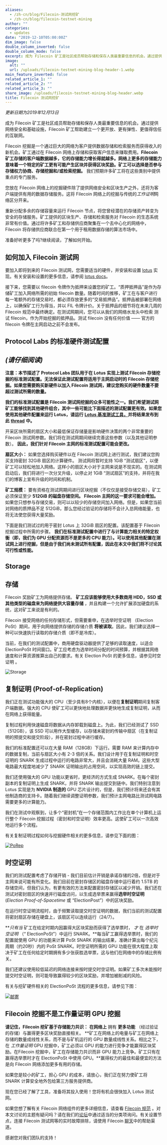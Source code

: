 ```yaml
---
aliases:
  - /zh-cn/blog/Filecoin-测试网挖矿
  - /zh-cn/blog/filecoin-testnet-mining
author: ""
categories:
  - updates
date: "2019-12-10T05:00:00Z"
dim_image: false
double_column_inverted: false
double_column_mode: false
excerpt: 成为 Filecoin 矿工是社区成员帮助存储和保存人类最重要信息的机会。通过提供网络安全和基础设施，Filecoin 矿工帮助建立一个更开放、更有弹性、更值得信任的互联网。
image:
  alt: ""
  url: /uploads/filecoin-testnet-mining-blog-header-1.webp
main_feature_inverted: false
related_article_1: ""
related_article_2: ""
related_article_3: ""
share_image: /uploads/filecoin-testnet-mining-blog-header.webp
title: Filecoin 测试网挖矿
---
```


_更新日期为2019年12月13日_

成为 Filecoin 矿工是社区成员帮助存储和保存人类最重要信息的机会。通过提供网络安全和基础设施，Filecoin 矿工帮助建立一个更开放、更有弹性、更值得信任的互联网。

Filecoin 挖掘是一个通过巨大的网络为客户提供数据存储和检索服务而获得收入的新机会。矿工通过在 Filecoin 网络上存储和获取客户信息来赚取费用。**Filecoin 矿工存储的客户端数据越多，它的存储能力增长得就越多。网络上更多的存储能力意味着一个特定的矿工更有可能产生区块并获得区块奖励。矿工可以选择是否参与存储权力协商、存储挖掘和/或检索挖掘。** 我们预期许多矿工将在这些类别中提供重点的专门服务。

您放在 Filecoin 网络上的挖掘硬件除了提供网络安全和区块生产之外，还将为客户端提供有用的数据存储服务。这将 Filecoin 网络上的挖掘与传统的*工作证明*网络区分开来。

重新分配多余的存储容量来运行 Filecoin 节点，将您曾经潜在的存储资产转变为安全的存储服务。矿工提供的区块生产、存储和检索服务对 Filecoin 的生态系统非常有价值。通过将许多矿工和存储供应商聚集在一个去中心化的网络中，Filecoin 将存储供应商联合在第一个用于租用数据存储的算法市场中。

准备好听更多了吗?继续阅读，了解如何开始。

## 如何加入 Filecoin 测试网

要加入即将到来的 Filecoin 测试网，您需要适当的硬件，并安装和设置 [lotus](https://github.com/filecoin-project/lotus/blob/master/README.md) 实现。有关安装和设置的更多信息，请参阅 [lotus docs](https://lotus.filecoin.io/)。

接下来，您需要以 filecoin 令牌作为抵押来设置您的矿工。“质押抵押品”是作为存储矿工加入网络所需的初始 filecoin 数量。随着时间的推移，矿工在与客户进行每一笔额外的存储交易时，都必须存放更多的“交易抵押品”。抵押品被部署在网络上，以确保矿工行为得当，并以 FIL 令牌计价。关于抵押品的细节将在未来几周的 Filecoin 规范中最终确定。在测试网期间，您可以从我们的网络水龙头中检索 测试 filecoin，作为开始挖掘的抵押品。测试 filecoin 没有任何价值 —— 官方的 filecoin 令牌在主网启动之前不会发布。

## Protocol Labs 的标准硬件测试配置

## _(请仔细阅读)_

**注意：本节描述了 Protocol Labs 团队用于在 Lotus 实现上测试 Filecoin 存储挖掘的标准测试配置。无法保证此测试配置将适用于主网启动时的 Filecoin 存储挖掘。如果您需要购买新硬件以加入 Filecoin 测试网，建议您购买的硬件数量不要超过测试所需的数量。**

**我们的标准测试配置是 Filecoin 测试网挖掘的众多可能性之一。我们希望测试网矿工能够找到其他硬件组合，其中一些可能比下面描述的测试配置更有效。如果您使用其他硬件配置来运行 Lotus，请运行** [**Lotus 基准测试工具，**](https://lotus.filecoin.io/storage-providers/operate/benchmarks/)**并将结果发布到此** [**thread**](https://github.com/filecoin-project/lotus/issues/839) **中。**

开采区块所需的扇区大小和最低保证存储量是影响硬件决策的两个非常重要的 Filecoin 测试网参数。我们将在测试网期间继续完善这些参数（以及其他证明参数）。 **因此，我们针对 Filecoin 主网的标准测试配置可能会更改。**

**扇区大小：** 如果您选择购买硬件以在 Filecoin 测试网上进行测试，我们建议您购买支持密封 32GiB 扇区的计算硬件。 测试网将暂时支持 1GiB “测试扇区”，以便矿工可以轻松地加入网络。这样小的扇区大小对于主网来说是不现实的。在测试网启动后，我们将进行一次分叉升级，以停止对 1GiB “测试扇区”的支持，并将在我们的博客上宣布升级的时间和机制。

**矿工规模：** 要有资格在测试网期间进行区块挖掘（不仅仅是接受存储交易），矿工必须保证至少 **512GiB 的磁盘存储空间。 Filecoin 主网的这一要求可能会增加。** 如果您只想参与存储交易，则可以以较少的存储空间加入网络。但是，如果您当前对网络的质押品不足 512GiB，那么您经过验证的存储将不会计入总网络能量，也将无法使您获得大量奖励。

下面是我们测试过的用于密封 Lotus 上 32GiB 扇区的配置。该配置基于 Filecoin 挖掘过程中所需的步骤。 **我们在标准测试配置中进行了与计算能力相关的特定权衡（即，我们为 GPU 分配资源而不是更多的 CPU 能力）。可以使用其他配置在测试网上进行挖掘，但是由于我们尚未测试所有配置，因此在本文中我们将不讨论其可行性或性能。**

## Storage

## 存储

Filecoin 奖励矿工为网络提供存储。 **矿工应该能够使用大多数商用 HDD，SSD 或其他类型的磁盘来为网络提供大容量存储** ，并且构建一个允许扩展添加硬盘的系统，这对矿工来说是有利的。

Filecoin 接受网络的任何存储形式，但需要重申，在选举时空证明 （Election PoSt）期间，用于向网络提供存储的存储介质 **将被读取**。因此，我们建议选择一种可以快速执行读取的存储介质（即不是冷库）。

当前，在我们的测试配置中，商用硬盘驱动器提供了足够的读取速度，以适合 ElectionPoSt 时间窗口。矿工应考虑为选举时间分配的时间预算，并根据其网络速度和计算资源推算出自己的要求。有关 Election PoSt 的更多信息，请参见时空证明 。

![Storage](https://filecoin.io/vintage/images/blog/dark-servers-center-room-with-computers-storage-systems_117023-894.jpg)

## 复制证明 (Proof-of-Replication)

我们正在测试功能强大的 CPU（至少具有8个内核），以便在**复制证明**期间复制客户端数据。强大的 CPU 使矿工可以更快地处理数据并更快地生成复制证明，从而在网络上获得能量。

复制过程利用快速磁盘将数据从内存卸载到磁盘上。为此，我们已经测试了 SSD（512GB），该 SSD 可以用作大型缓存，以存储未密封的传输中扇区（在复制证明的预提交和提交阶段），并在密封过程中进行缓存。

我们的标准配置还可以在大量 RAM（128GB）下运行。需要 RAM 来计算内存中的数据复制，当前与扇区大小有 2-3 倍的关系。我们设计用于在复制证明和时空证明的 SNARK 生成过程中运行的电路非常大，并且会消耗大量 RAM。这些大型电路最大程度地减少了 SNARK 证明输出的占用空间，以实现高效的链上提交。

我们还使用强大的 GPU 功能以更省时，更经济的方式生成 SNARK。在每个密封副本的复制证明上生成 SNARK，并将 SNARK 输出提交到链中。我们特别注意到 Lotus 实现是为 **NVIDIA 制造的** GPU 芯片设计的，但是，我们预计将来还会有其他制造商的支持卡。随着我们继续调整证明参数，我们预计主网电路比测试网电路需要更多的计算能力。

我们在测试中观察到，让多个“密封机”在一个存储范围内工作比在单个计算机上运行整个 Filecoin 挖掘过程（密封和时空证明）效率更高。这使矿工可以一次高效地运行多个流程。

有关复制证明过程如何与挖掘硬件相关的更多信息，请参见下面的图：

[![PoRep](https://filecoin.io/vintage/images/blog/porepgraphicv2-watermark.png)](https://filecoin.io/vintage/images/blog/porepgraphicv2-watermark.png)

## 时空证明

我们的测试配置考虑了存储开销 - 我们目前估计开销是承诺存储的2倍，但是对于主网来说可能有所变化。我们目前在密封存储区的磁盘存储中运行着约 1.5TB 的存储空间，但我们认为，有更有效的方法来配置密封存储区以减少开销。我们还在测试对密封扇区的快速并行磁盘访问，以生成选举票来赢得**选举时空证明** (_Election Proof-of-Spacetime_ 或 “ElectionPost”）中的区块奖励。

在运行时空证明流程时，由于频繁读取提交时空证明的数据，我们当前的测试配置将密封扇区存储在硬盘上，该扇区可以连续运行（24/7）。

**_只有当_ 矿工在给定时期内因赢得大区块奖励而获得了选举票时， _才_ 在 _选举时空证明_ （“ ElectionPoSt”）中运行 SNARK。**每当矿工赢得选举票时，我们的配置就使用 GPU 的功能来计算 PoSt SNARK 的输出结果，准确计算出每个纪元周期（约20秒）内的 PoSt SNARK。时空证明所需的 GPU 功能在很大程度上取决于矿工在任何给定时期拥有多少张获胜选举票，这与他们在网络中的存储比例有关。

我们还建议使用较低延迟的网络连接来按时提交时空证明。如果矿工多次未能按时提交时空证明，则可能导致赢得较少的区块奖励，并增加被削减的风险。

有关与挖矿硬件相关的 ElectionPoSt 流程的更多信息，请参见下图：

[![邮寄](https://filecoin.io/vintage/images/blog/testnet-mining-epost-watermark.png)](https://filecoin.io/vintage/images/blog/testnet-mining-epost-watermark.png)

## Filecoin 挖掘不是工作量证明 GPU 挖掘

**请记住，Filecoin 挖矿基于存储能力共识：** **在网络上** 拥有 **更多功能** （经过验证的存储）与赢得更多区块奖励直接相关。 **矿工在网络上的电量与矿工在网络上存储的数量成线性关系，而不是与矿机运行的 GPU 数量成线性关系。相比之下，在 _工作量证明_ GPU 挖掘中，矿工必须以 GPU 的能力进行竞争才能赢得区块奖励。在Filecoin 挖掘中，矿工在存储能力共识而非 GPU 能力上竞争。矿工只有在赢得选举票时才在 ElectionPoSt 中使用 GPU。**赢得权力的最佳和最便宜的方法是向 Filecoin 网络添加更多有用的存储。

如果您是较小的矿工，担心 GPU 的成本，请放心，我们正在努力使矿工将 SNARK 计算安全地外包给第三方服务提供商。

现在您已经了解了工具，准备将其投入使用！您将有机会很快加入 Lotus 测试网。

如果您想了解有关 Filecoin 网络组件的更多详细信息，请查看 [Filecoin 规范](https://filecoin-project.github.io/specs) 。对本文讨论的主题有疑问吗？请在我们的[论坛](https://discuss.filecoin.io/)中通过适当的分类项询问。有关设置节点，连接 Filecoin 测试网等的实时故障排除，请使用 Filecoin [聊天](https://filecoin.io/#community)中的帮助渠道。

感谢您对我们团队的支持！
